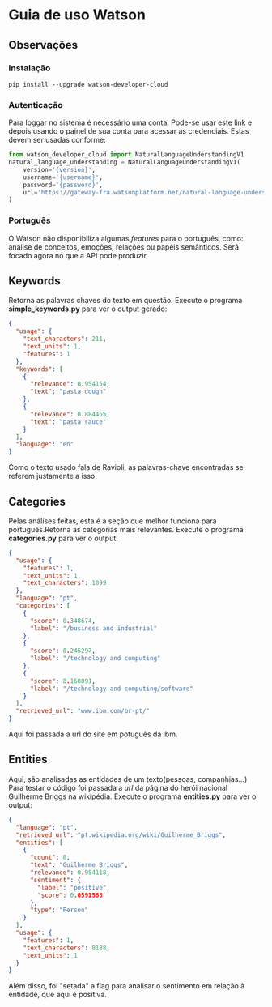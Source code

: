 # Guia de uso Watson

## Observações

### Instalação

```
pip install --upgrade watson-developer-cloud
```

### Autenticação

Para loggar no sistema é necessário uma conta. Pode-se usar este [link](https://console.bluemix.net/registration/?target=%2Fcatalog%2Fservices%2Fnatural-language-understanding%3FhideTours%3Dtrue%26cm_mmc%3DOSocial_Tumblr-_-Watson%2BCore_Watson%2BCore%2B-%2BPlatform-_-WW_WW-_-wdc-ref%26cm_mmc%3DOSocial_Tumblr-_-Watson%2BCore_Watson%2BCore%2B-%2BPlatform-_-WW_WW-_-wdc-ref%26cm_mmca1%3D000000OF%26cm_mmca2%3D10000409&cm_mc_uid=34579651053815360869704&cm_mc_sid_50200000=81302361536086970412&cm_mc_sid_52640000=61577331536086970417)
e depois usando o painel de sua conta para acessar as credenciais. Estas devem ser usadas conforme:

```python
from watson_developer_cloud import NaturalLanguageUnderstandingV1
natural_language_understanding = NaturalLanguageUnderstandingV1(
    version='{version}',
    username='{username}',
    password='{password}',
    url='https://gateway-fra.watsonplatform.net/natural-language-understanding/api'
)
```

### Português

O Watson não disponibiliza algumas *features* para o português, como: análise de conceitos, emoções, relações ou papéis semânticos. Será focado agora no que a API pode produzir

## Keywords

Retorna as palavras chaves do texto em questão. Execute o programa **simple_keywords.py** para ver o output gerado:

```json
{
  "usage": {
    "text_characters": 211,
    "text_units": 1,
    "features": 1
  },
  "keywords": [
    {
      "relevance": 0.954154,
      "text": "pasta dough"
    },
    {
      "relevance": 0.884465,
      "text": "pasta sauce"
    }
  ],
  "language": "en"
}
```

Como o texto usado fala de Ravioli, as palavras-chave encontradas se referem justamente a isso.

## Categories

Pelas análises feitas, esta é a seção que melhor funciona para português.Retorna as categorias mais relevantes. Execute o programa **categories.py** para ver o output:

```json
{
  "usage": {
    "features": 1,
    "text_units": 1,
    "text_characters": 1099
  },
  "language": "pt",
  "categories": [
    {
      "score": 0.348674,
      "label": "/business and industrial"
    },
    {
      "score": 0.245297,
      "label": "/technology and computing"
    },
    {
      "score": 0.168891,
      "label": "/technology and computing/software"
    }
  ],
  "retrieved_url": "www.ibm.com/br-pt/"
}
```

Aqui foi passada a url do site em potuguês da ibm.

## Entities

Aqui, são analisadas as entidades de um texto(pessoas, companhias...) Para testar o código foi passada a *url* da página do herói nacional Guilherme Briggs na wikipédia. Execute o programa **entities.py** para ver o output:

```json
{
  "language": "pt",
  "retrieved_url": "pt.wikipedia.org/wiki/Guilherme_Briggs",
  "entities": [
    {
      "count": 8,
      "text": "Guilherme Briggs",
      "relevance": 0.954118,
      "sentiment": {
        "label": "positive",
        "score": 0.0591588
      },
      "type": "Person"
    }
  ],
  "usage": {
    "features": 1,
    "text_characters": 8188,
    "text_units": 1
  }
}
```

Além disso, foi "setada" a flag para analisar o sentimento em relação à entidade, que aqui é positiva.
